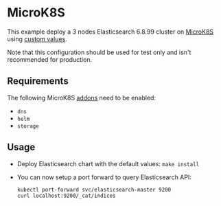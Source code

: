 # MicroK8S

This example deploy a 3 nodes Elasticsearch 6.8.99 cluster on [MicroK8S][]
using [custom values][].

Note that this configuration should be used for test only and isn't recommended
for production.


## Requirements

The following MicroK8S [addons][] need to be enabled:
- `dns`
- `helm`
- `storage`


## Usage

* Deploy Elasticsearch chart with the default values: `make install`

* You can now setup a port forward to query Elasticsearch API:

  ```
  kubectl port-forward svc/elasticsearch-master 9200
  curl localhost:9200/_cat/indices
  ```


[addons]: https://microk8s.io/docs/addons
[custom values]: https://github.com/elastic/helm-charts/tree/6.8/elasticsearch/examples/microk8s/values.yaml
[MicroK8S]: https://microk8s.io

